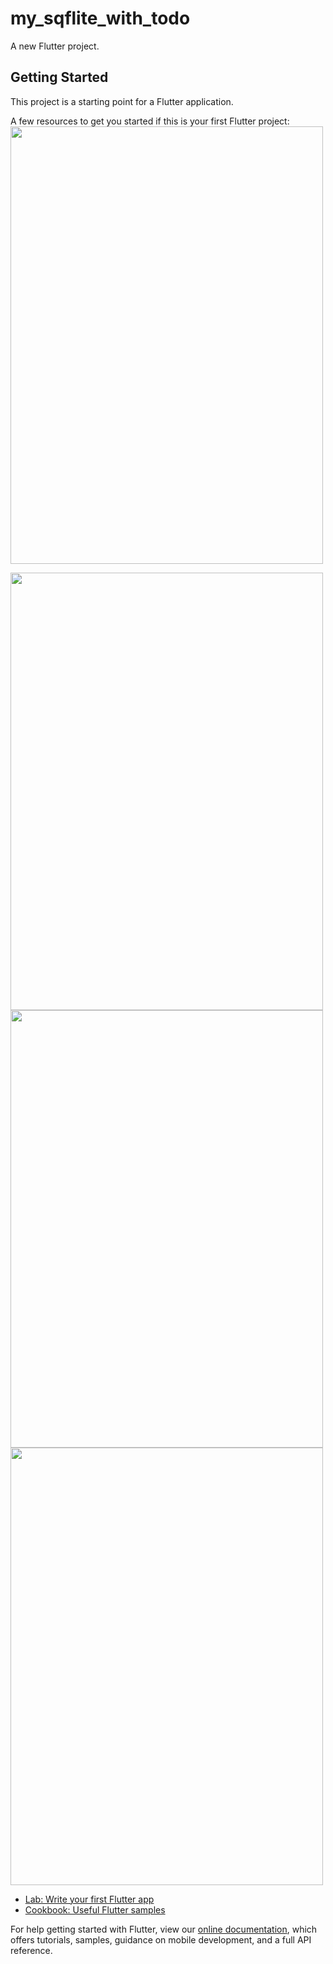 # my_sqflite_with_todo

A new Flutter project.

## Getting Started

This project is a starting point for a Flutter application.

A few resources to get you started if this is your first Flutter project:
<img src="https://user-images.githubusercontent.com/61468429/122200299-32a72680-ce9b-11eb-9b2f-785156342685.png" width="500" height="700">

<img src="https://user-images.githubusercontent.com/61468429/122200393-4a7eaa80-ce9b-11eb-8781-5748bfcde832.png" width="500" height="700">

<img src="https://user-images.githubusercontent.com/61468429/122200441-55d1d600-ce9b-11eb-8209-cf10c78afef9.png" width="500" height="700">

<img src="https://user-images.githubusercontent.com/61468429/122200477-5ec2a780-ce9b-11eb-91d1-1a158704f0f1.png" width="500" height="700">

- [Lab: Write your first Flutter app](https://flutter.dev/docs/get-started/codelab)
- [Cookbook: Useful Flutter samples](https://flutter.dev/docs/cookbook)

For help getting started with Flutter, view our
[online documentation](https://flutter.dev/docs), which offers tutorials,
samples, guidance on mobile development, and a full API reference.
